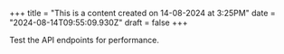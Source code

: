 +++
title = "This is a content created on 14-08-2024 at 3:25PM"
date = "2024-08-14T09:55:09.930Z"
draft = false
+++

  Test the API endpoints for performance.
        